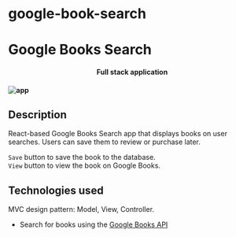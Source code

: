# google-book-search
# Google Books Search

<h4 align ="center">Full stack application<h4>

![app](client/public/images/screenshot.gif)

## Description

React-based Google Books Search app that displays books on user searches. Users can save them to review or purchase later.

`Save` button to save the book to the database.<br>
`View` button to view the book on Google Books.

## Technologies used

MVC design pattern: Model, View, Controller.

- Search for books using the [Google Books API](https://developers.google.com/books/)
